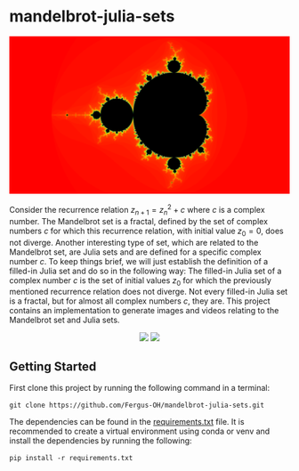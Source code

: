 # mandelbrot-julia-sets
<p align="center">
  <img src= "assets/Mandelbrot_4320pts_1000threshold.png" width="1000">
</p>

Consider the recurrence relation $z_{n+1} = z_n^2 + c$ where $c$ is a complex number.
The Mandelbrot set is a fractal, defined by the set of complex numbers $c$ for which this recurrence relation, with initial value $z_0 = 0$, does not diverge.
Another interesting type of set, which are related to the Mandelbrot set, are Julia sets and are defined for a specific complex number $c$.
To keep things brief, we will just establish the definition of a filled-in Julia set and do so in the following way:
The filled-in Julia set of a complex number $c$ is the set of initial values $z_0$ for which the previously mentioned recurrence relation does not diverge.
Not every filled-in Julia set is a fractal, but for almost all complex numbers $c$, they are.
This project contains an implementation to generate images and videos relating to the Mandelbrot set and Julia sets.

<p align="center">
  <img src="assets/zoom_(10004407000,-0,7436439059192348,-0,131825896951)_5000thresh_480pts_300frames_30fps.gif">
  <img src="assets/julia_spin2.gif" width="500">
</p>

## Getting Started
First clone this project by running the following command in a terminal:
```
git clone https://github.com/Fergus-OH/mandelbrot-julia-sets.git
```
The dependencies can be found in the [requirements.txt](./requirements.txt) file.
It is recommended to create a virtual environment using conda or venv and install the dependencies by running the following:
```
pip install -r requirements.txt
```
